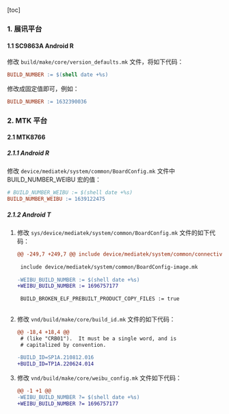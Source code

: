 [toc]

### 1. 展讯平台

#### 1.1 SC9863A Android R

修改 `build/make/core/version_defaults.mk` 文件，将如下代码：

```makefile
BUILD_NUMBER := $(shell date +%s)
```

修改成固定值即可，例如：

```makefile
BUILD_NUMBER := 1632390036
```

### 2. MTK 平台

#### 2.1 MTK8766

##### 2.1.1 Android R

修改 `device/mediatek/system/common/BoardConfig.mk` 文件中 BUILD_NUMBER_WEIBU 宏的值：

```makefile
# BUILD_NUMBER_WEIBU := $(shell date +%s)
BUILD_NUMBER_WEIBU := 1639122475
```

##### 2.1.2 Android T

1. 修改 `sys/device/mediatek/system/common/BoardConfig.mk` 文件的如下代码：

   ```diff
   @@ -249,7 +249,7 @@ include device/mediatek/system/common/connectivity/BoardConfig.mk
    
    include device/mediatek/system/common/BoardConfig-image.mk
    
   -WEIBU_BUILD_NUMBER := $(shell date +%s)
   +WEIBU_BUILD_NUMBER := 1696757177
    
    BUILD_BROKEN_ELF_PREBUILT_PRODUCT_COPY_FILES := true
    
   ```

2. 修改 `vnd/build/make/core/build_id.mk` 文件的如下代码：

   ```diff
   @@ -18,4 +18,4 @@
    # (like "CRB01").  It must be a single word, and is
    # capitalized by convention.
    
   -BUILD_ID=SP1A.210812.016
   +BUILD_ID=TP1A.220624.014
   ```

3. 修改 `vnd/build/make/core/weibu_config.mk` 文件如下代码：

   ```diff
   @@ -1 +1 @@
   -WEIBU_BUILD_NUMBER ?= $(shell date +%s)
   +WEIBU_BUILD_NUMBER ?= 1696757177
   ```

   

